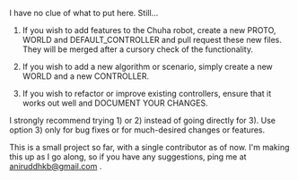 I have no clue of what to put here. Still...

1) If you wish to add features to the Chuha robot, create a new PROTO, WORLD and DEFAULT_CONTROLLER and pull 
request these new files. They will be merged after a cursory check of the functionality.

2) If you wish to add a new algorithm or scenario, simply create a new WORLD and a new CONTROLLER.

3) If you wish to refactor or improve existing controllers, ensure that it works out well and DOCUMENT YOUR CHANGES.

I strongly recommend trying 1) or 2) instead of going directly for 3). Use option 3) only for bug fixes or for much-desired
changes or features.

This is a small project so far, with a single contributor as of now. I'm making this up as I go along, so if you have any 
suggestions, ping me at aniruddhkb@gmail.com .
